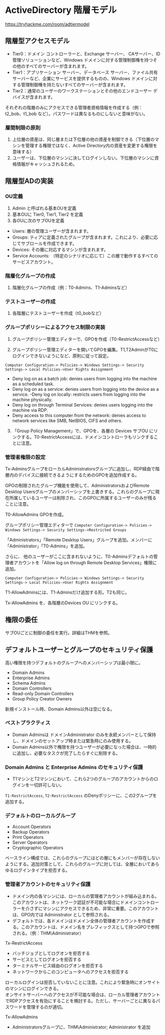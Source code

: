 # ActiveDirectory 階層モデル

https://tryhackme.com/room/adtiermodel

## 階層型アクセスモデル

- Tier0：ドメイン コントローラーと、Exchange サーバー、 CAサーバー、ID 管理ソリューションなど、Windows ドメインに対する管理制御権を持つその他のすべてのサーバーが含まれます。
- Tier1：アプリケーション サーバー、データベース サーバー、ファイル共有サーバーなど、企業にサービスを提供するものの、Windows ドメインに対する管理制御権を持たないすべてのサーバーが含まれます。
- Tier2：通常のユーザーのワークステーションとその他のエンドユーザー デバイスが含まれます。

それぞれの階層のみにアクセスできる管理者資格情報を作成する（例：t2_bob、t1_bob など）。パスワードは異なるものにしないと意味がない。

### 層間制限の原則

1. 上位層の資産は、同じ層または下位層の他の資産を制御できる（下位層のマシンを管理する権限ではなく、Active Directory内の資産を変更する権限を意味する）
1. ユーザーは、下位​​層のマシンに決してログインしない。下位層のマシンに資格情報がキャッシュされるため。

## 階層型ADの実装

### OU定義

1. Admin と呼ばれる基本OUを定義
1. 基本OUに Tier0, Tier1, Tier2 を定義
1. 各OUに次のサブOUを定義

- Users: 層の管理ユーザーが含まれます。
- Groups: ティアに定義されたグループが含まれます。これにより、必要に応じてサブロールを作成できます。
- Devices: その層に対応するマシンが含まれます。
- Service Accounts: （特定のシナリオに応じて）この層で動作するすべてのサービスアカウント。

### 階層化グループの作成

1. 階層化グループの作成（例：T0-Admins、T1-Adminsなど）

### テストユーザーの作成

1. 各階層にテストユーザーを作成（t0_bobなど）

### グループポリシーによるアクセス制限の実装

1. グループポリシー管理エディターで、GPOを作成（T0-RestrictAccessなど）

2. グループポリシー管理エディターを開いてGPOを編集。T1,T2AdminがT0にログインできないようになど、原則に従って設定。

`Computer Configuration-> Policies-> Windows Settings-> Security Settings-> Local Policies->User Rights Assignment`

- Deny log on as a batch job: denies users from logging into the machine as a scheduled task.
- Deny log on as a service: denies users from logging into the device as a service.
-Deny log on locally: restricts users from logging into the machine physically.
- Deny log on through Terminal Services: denies users logging into the machine via RDP.
- Deny access to this computer from the network: denies access to network services like SMB, NetBIOS, CIFS and others.

3. 「Group Policy Management」で、GPOを、各層の Devices サブOU にリンクする。T0-RestrictAccessには、ドメインコントローラもリンクすることに注意。

### 管理者権限の設定

Tx-AdminsグループをローカルAdministratorsグループに追加し、RDP経由で階層内のデバイスに接続できるようにするためのGPOを追加作成する。

GPOの制限されたグループ機能を使用して、AdministratorsおよびRemote Desktop Usersグループのメンバーシップを上書きする。これらのグループに現在所属しているユーザーは削除され、このGPOに所属するユーザーのみが残ることに注意。

T0-AllowAdmins GPOを作成。

グループポリシー管理エディターで `Computer Configuration-> Policies-> Windows Settings-> Security Settings->Restricted Groups`

「Administrators」「Remote Desktop Users」グループを追加。メンバーに「Administrator」「T0-Admins」を追加。

さらに、 他のユーザーがここに含まれないように、T0-Adminsデフォルトの管理者アカウントを「Allow log on through Remote Desktop Services」権限に追加。

`Computer Configuration-> Policies-> Windows Settings-> Security Settings-> Local Policies->User Rights Assignment`

T1-AllowAdminsには、T1-Adminsだけ追加する形。T2も同じ。

Tx-AllowAdmins を、各階層のDevices OU にリンクする。

## 権限の委任

サブOUごとに制御の委任を実行。詳細はTHMを参照。

## デフォルトユーザーとグループのセキュリティ保護

高い権限を持つデフォルトのグループへのメンバーシップは最小限に。

- Domain Admins
- Enterprise Admins
- Schema Admins
- Domain Controllers
- Read-only Domain Controllers
- Group Policy Creator Owners

新規インストール時、Domain Admins以外は空になる。  

### ベストプラクティス

- Domain Adminsは ドメインAdministrator のみを永続メンバーとして保持し、ドメインのセットアップ時または緊急時にのみ使用する。  
- Domain Admins以外で権限を持つユーザーが必要になった場合は、一時的に追加し、必要なタスクが完了したらすぐに削除する。

### Domain Admins と Enterprise Admins のセキュリティ保護

- T1マシンとT2マシンにおいて、これら2つのグループのアカウントからのログインを一切許可しない。

`T1-RestrictAccess`, `T2-RestrictAccess` のDenyポリシーに、この2グループを追加する。

### デフォルトのローカルグループ

- Account Operators
- Backup Operators
- Print Operators
- Server Operators
- Cryptographic Operators

ベースライン構成では、これらのグループにはどの層にもメンバーが存在しないようにする。追加対策として、これらのグループに対しては、全層においてあらゆるログインタイプを拒否する。

### 管理者アカウントのセキュリティ保護

- ドメイン内の各マシンには、ローカルの管理者アカウントが組み込まれる。このアカウントは、ネットワーク認証が不可能な場合にドメインコントローラーを介さずにマシンにアクセスできるため、非常に重要。このアカウントは、GPO内では Administrator として参照される。
- デフォルトでは、各ドメインはドメイン全体の管理者アカウントを作成する。このアカウントは、ドメイン名をプレフィックスとして持つGPOで参照される。（例：THM\Administrator）

Tx-RestrictAccess

- バッチジョブとしてログオンを拒否する
- サービスとしてログオンを拒否する
- ターミナルサービス経由のログオンを拒否する
- ネットワークからこのコンピュータへのアクセスを拒否する

ローカルログインは拒否していないことに注意。これにより緊急時にオンサイトのマシンにログインできる。  
オンサイトサーバーへのアクセスが不可能な場合は、ローカル管理者アカウントでRDPアクセスを有効にすることを検討する。ただし、サーバーごとに異なるパスワードを管理するのが適切。

Tx-AllowAdmins

- Administratorsグループに、THM\Administrator; Administrator を追加
